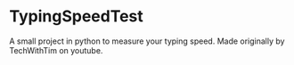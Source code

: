 # TypingSpeedTest
A small project in python to measure your typing speed. Made originally by TechWithTim on youtube.

